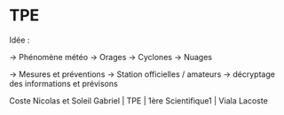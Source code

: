 TPE
===
Idée :

-> Phénomène météo
  -> Orages
  -> Cyclones
  -> Nuages
  
-> Mesures et préventions
  -> Station officielles / amateurs
  -> décryptage des informations et prévisons

Coste Nicolas et Soleil Gabriel | TPE | 1ère Scientifique1 | Viala Lacoste
